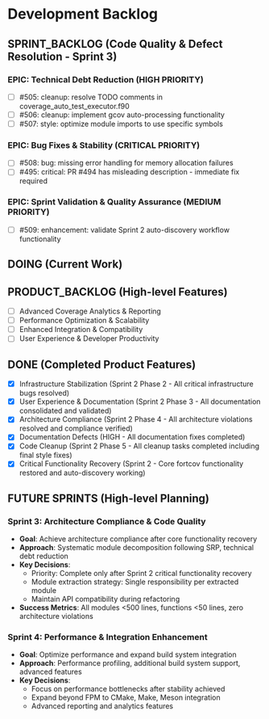 # Development Backlog

## SPRINT_BACKLOG (Code Quality & Defect Resolution - Sprint 3)

### EPIC: Technical Debt Reduction (HIGH PRIORITY)
- [ ] #505: cleanup: resolve TODO comments in coverage_auto_test_executor.f90
- [ ] #506: cleanup: implement gcov auto-processing functionality
- [ ] #507: style: optimize module imports to use specific symbols

### EPIC: Bug Fixes & Stability (CRITICAL PRIORITY)
- [ ] #508: bug: missing error handling for memory allocation failures
- [ ] #495: critical: PR #494 has misleading description - immediate fix required

### EPIC: Sprint Validation & Quality Assurance (MEDIUM PRIORITY)
- [ ] #509: enhancement: validate Sprint 2 auto-discovery workflow functionality

## DOING (Current Work)

## PRODUCT_BACKLOG (High-level Features)
- [ ] Advanced Coverage Analytics & Reporting
- [ ] Performance Optimization & Scalability  
- [ ] Enhanced Integration & Compatibility
- [ ] User Experience & Developer Productivity

## DONE (Completed Product Features)
- [x] Infrastructure Stabilization (Sprint 2 Phase 2 - All critical infrastructure bugs resolved)
- [x] User Experience & Documentation (Sprint 2 Phase 3 - All documentation consolidated and validated)
- [x] Architecture Compliance (Sprint 2 Phase 4 - All architecture violations resolved and compliance verified)
- [x] Documentation Defects (HIGH - All documentation fixes completed)
- [x] Code Cleanup (Sprint 2 Phase 5 - All cleanup tasks completed including final style fixes)
- [x] Critical Functionality Recovery (Sprint 2 - Core fortcov functionality restored and auto-discovery working)

## FUTURE SPRINTS (High-level Planning)

### Sprint 3: Architecture Compliance & Code Quality
- **Goal**: Achieve architecture compliance after core functionality recovery
- **Approach**: Systematic module decomposition following SRP, technical debt reduction
- **Key Decisions**: 
  - Priority: Complete only after Sprint 2 critical functionality recovery
  - Module extraction strategy: Single responsibility per extracted module
  - Maintain API compatibility during refactoring
- **Success Metrics**: All modules <500 lines, functions <50 lines, zero architecture violations

### Sprint 4: Performance & Integration Enhancement  
- **Goal**: Optimize performance and expand build system integration
- **Approach**: Performance profiling, additional build system support, advanced features
- **Key Decisions**:
  - Focus on performance bottlenecks after stability achieved
  - Expand beyond FPM to CMake, Make, Meson integration
  - Advanced reporting and analytics features